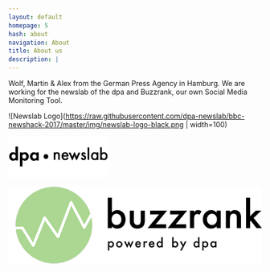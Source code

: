 ```yaml
---
layout: default
homepage: 5
hash: about
navigation: About
title: About us
description: |
---
```


Wolf, Martin & Alex from the German Press Agency in Hamburg.
We are working for the newslab of the dpa and Buzzrank, our own Social Media Monitoring Tool.

![Newslab Logo](https://raw.githubusercontent.com/dpa-newslab/bbc-newshack-2017/master/img/newslab-logo-black.png | width=100)

<img width="200" alt="Newslab Logo" src="https://raw.githubusercontent.com/dpa-newslab/bbc-newshack-2017/master/img/newslab-logo-black.png">



![Buzzrank Logo](https://raw.githubusercontent.com/dpa-newslab/bbc-newshack-2017/master/img/logo-dpa.png)




